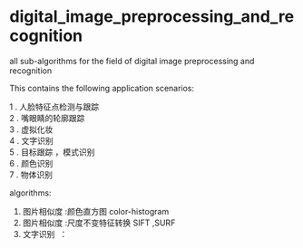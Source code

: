 # digital_image_preprocessing_and_recognition
all sub-algorithms  for the field of digital image preprocessing and recognition


This contains the following application scenarios:

1 . 人脸特征点检测与跟踪  
2 . 嘴眼睛的轮廓跟踪  
3 . 虚拟化妆  
4 . 文字识别  
5 . 目标跟踪 ，模式识别  
6 . 颜色识别  
7 . 物体识别  


algorithms:
1. 图片相似度 :颜色直方图  color-histogram  
2. 图片相似度 :尺度不变特征转换 SIFT ,SURF  
3. 文字识别  ：  
